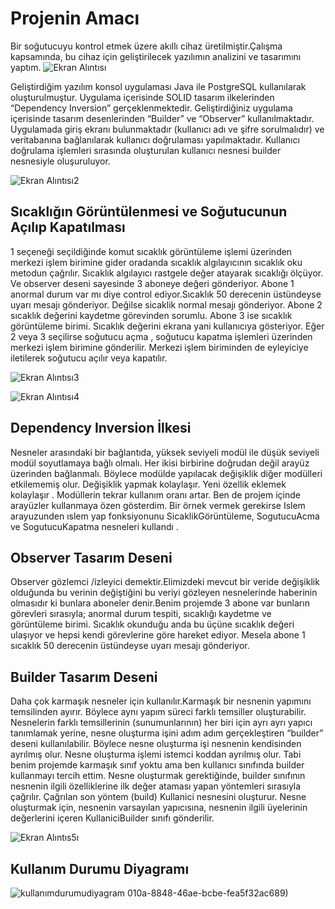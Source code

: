 # Projenin Amacı
Bir soğutucuyu kontrol etmek üzere akıllı cihaz üretilmiştir.Çalışma kapsamında, bu cihaz için geliştirilecek yazılımın 
analizini ve tasarımını yaptım.
![Ekran Alıntısı](https://github.com/user-attachments/assets/e44a1c2e-fd4c-4056-a67b-82d1490c2ab7)

Geliştirdiğim yazılım konsol uygulaması Java ile PostgreSQL kullanılarak oluşturulmuştur.
Uygulama içerisinde SOLID tasarım ilkelerinden “Dependency 
Inversion” gerçeklenmektedir.
Geliştirdiğiniz uygulama içerisinde tasarım desenlerinden “Builder” ve “Observer” 
kullanılmaktadır.
Uygulamada giriş ekranı bulunmaktadır (kullanıcı adı ve şifre sorulmalıdır) ve 
veritabanına bağlanılarak kullanıcı doğrulaması yapılmaktadır.
Kullanıcı doğrulama işlemleri sırasında oluşturulan kullanıcı nesnesi builder nesnesiyle oluşuruluyor.

![Ekran Alıntısı2](https://github.com/user-attachments/assets/86df2cd7-fed0-455e-8560-d4761c791ced)

## Sıcaklığın Görüntülenmesi ve Soğutucunun Açılıp Kapatılması
1 seçeneği seçildiğinde komut sıcaklık görüntüleme işlemi üzerinden merkezi işlem birimine gider oradanda sıcaklık algılayıcının sıcaklık oku metodun çağrılır. Sıcaklık algılayıcı rastgele değer atayarak sıcaklığı ölçüyor. Ve observer deseni sayesinde 3 aboneye değeri gönderiyor. Abone 1 anormal durum var mı diye control ediyor.Sıcaklık 50 derecenin üstündeyse uyarı mesajı gönderiyor. Değilse sicaklik normal mesajı gönderiyor. Abone 2 sıcaklık değerini kaydetme görevinden sorumlu. Abone 3 ise sıcaklık  görüntüleme birimi. Sıcaklık değerini ekrana yani kullanıcıya gösteriyor. Eğer 2 veya 3 seçilirse soğutucu açma , soğutucu kapatma işlemleri üzerinden merkezi işlem birimine gönderilir. Merkezi işlem biriminden de eyleyiciye iletilerek soğutucu açılır veya kapatılır.

![Ekran Alıntısı3](https://github.com/user-attachments/assets/99e7ebbe-2589-41dd-a4f9-86c6745f8d87)

![Ekran Alıntısı4](https://github.com/user-attachments/assets/5ef2010a-8848-46ae-bcbe-fea5f32ac689)

## Dependency Inversion İlkesi
Nesneler arasındaki bir bağlantıda, yüksek seviyeli modül ile düşük seviyeli modül soyutlamaya bağlı olmalı. Her ikisi birbirine doğrudan değil arayüz üzerinden bağlanmalı. Böylece modülde yapılacak değişiklik diğer modülleri etkilememiş olur. Değişiklik yapmak kolaylaşır. Yeni özellik eklemek kolaylaşır . Modüllerin tekrar kullanım oranı artar. 
Ben de projem içinde arayüzler kullanmaya özen gösterdim. Bir örnek vermek gerekirse Islem arayuzunden ıslem yap fonksiyonunu SicaklikGörüntüleme, SogutucuAcma ve SogutucuKapatma nesneleri kullandı
.
## Observer Tasarım Deseni
Observer gözlemci /izleyici demektir.Elimizdeki mevcut bir veride değişiklik olduğunda bu verinin değiştiğini bu veriyi gözleyen nesnelerinde haberinin olmasıdır ki bunlara aboneler denir.Benim projemde 3 abone var bunların görevleri sırasıyla; anormal durum tespiti, sıcaklığı kaydetme ve görüntüleme birimi. Sıcaklık okunduğu anda bu üçüne sıcaklık değeri ulaşıyor ve hepsi kendi görevlerine göre hareket ediyor. Mesela abone 1 sıcaklık 50 derecenin üstündeyse uyarı mesajı gönderiyor. 

## Builder Tasarım Deseni
Daha çok karmaşık nesneler için kullanılır.Karmaşık bir nesnenin yapımını temsilinden ayırır. Böylece aynı yapım süreci farklı temsiller oluşturabilir. 
Nesnelerin farklı temsillerinin (sunumunlarının) her biri için ayrı ayrı yapıcı tanımlamak yerine, nesne oluşturma işini adım adım gerçekleştiren “builder” deseni kullanılabilir. Böylece nesne oluşturma işi nesnenin kendisinden ayrılmış olur. Nesne oluşturma işlemi istemci koddan ayrılmış olur. Tabi benim projemde karmaşık sınıf yoktu ama ben kullanıcı sınıfında builder kullanmayı tercih ettim.
Nesne oluşturmak gerektiğinde, builder sınıfının nesnenin ilgili özelliklerine ilk değer ataması yapan yöntemleri sırasıyla çağrılır. Çağrılan son yöntem (build) Kullanici nesnesini oluşturur. Nesne oluşturmak için, nesnenin varsayılan yapıcısına, nesnenin ilgili üyelerinin değerlerini içeren KullaniciBuilder sınıfı gönderilir.

![Ekran Alıntıs5ı](https://github.com/user-attachments/assets/05f162d9-688f-41e4-91a6-e5314554aed5)

## Kullanım Durumu Diyagramı

![kullanımdurumudiyagram](https://github.com/user-attachments/assets/cbdce02a-1458-4acf-bd24-67f670185e36)
010a-8848-46ae-bcbe-fea5f32ac689)
